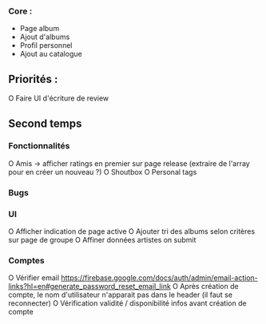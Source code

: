 ### Core :
- Page album
- Ajout d'albums
- Profil personnel
- Ajout au catalogue

## Priorités :
O Faire UI d'écriture de review

## Second temps
### Fonctionnalités
O Amis -> afficher ratings en premier sur page release (extraire de l'array pour en créer un nouveau ?)
O Shoutbox
O Personal tags



### Bugs

### UI
O Afficher indication de page active
O Ajouter tri des albums selon critères sur page de groupe
O Affiner données artistes on submit


### Comptes
O Vérifier email https://firebase.google.com/docs/auth/admin/email-action-links?hl=en#generate_password_reset_email_link
O Après création de compte, le nom d'utilisateur n'apparait pas dans le header (il faut se reconnecter)
O Vérification validité / disponibilité infos avant création de compte